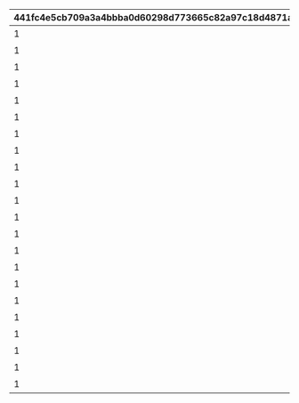 |441fc4e5cb709a3a4bbba0d60298d773665c82a97c18d4871a6367b6fdf734c5|4405b2f990afb0b209e5ca2929f355083f7eb0f8b7a158c17e40fd5e9b6dece6|788bb16dbdb8bf12471b5438c7e631c1421ca1e1f27cb938188786efacbdc5fc|4f6cd30000f37bf48c61f0ff42d56f749a760bcad1c3e3af37eb5dd99daa1078|37e1fc8e1bf76a1e972fc44083cb9ef4d6812344294731f76a4603285cc6791e|f15134a963dca17c5975d1bccd00edcaa96367a7a545fd999760e26fa0192387|c09309fcb03e6d9377eefc6c3fc74e7003c87846393d35805a277167a8e9d78c|35ee0951bbe90436fe615352100cfec3a62ceefa5261d8a599f0539583e2f602|fc53ca04b102a1d40ba97c501a28b14261d52cc1982ffd2312a4924365ed705f|d14cea864a914b21de48da5e02e33205aba2f149cfb81dcd7f37b37e3e7d4dc3|02abc81fe75c52f0b30c42aa63d8dfda06435220cfee1ba4e70199dceba29a17|83080e6162c27547414c58f3d5d4cd9bde0443f6cf354d88faf37f646e51d359|ef14d3d8fe27846459f990cd7470bf970ba1607a6a9998eef9b20fdb660e01d9|5a9c185981bf964260fbeac85609baa8c1c3c7a1bffcbdc8ff48d15c52a891d6|bcdb1906a1fec039ce76be14d7bdd05cecacca4d79d6b87950668ff2e0eafefd|aa3f97fb56b5964cbdab00887fce0e89763a6c13df21493fd36d424f6163e05a|c71369126a0fa084d6b67eeede5abe2d6f5ad010b5f4861a70f83676045e6bcc|2b9c6435946b6ee32ca1e6435875829a9ae944f6c21327783bc4971f964d57a9|
| --- | --- | --- | --- | --- | --- | --- | --- | --- | --- | --- | --- | --- | --- | --- | --- | --- | --- |
|1|480|0|1001|2019/04/01|500000000001|1|4004101|bgm_M220|ロボリマ来襲！|bgm_M220|1001001|2019/04/01 7:59:59|0|100584|1|1000000000000|王都滅亡までのカウントダウン　～04/01 23：59|
|1|300|0|1001|2019/04/01 8:00:00|300000000001|2|4004102|bgm_M220|ロボリマ来襲！|bgm_M220|1001002|2019/04/01 12:59:59|0|100584|2|500000000000|王都滅亡までのカウントダウン　～04/01 23：59|
|1|300|0|1001|2019/04/01 13:00:00|100000000001|3|4004103|bgm_M220|ロボリマ来襲！|bgm_M220|1001003|2019/04/01 17:59:59|0|100584|3|300000000000|王都滅亡までのカウントダウン　～04/01 23：59|
|1|120|0|1001|2019/04/01 18:00:00|50000000001|1|4004104|bgm_M220|ロボリマ来襲！|bgm_M220|1001001|2019/04/01 19:59:59|0|100584|4|100000000000|王都滅亡までのカウントダウン　～04/01 23：59|
|1|240|0|1001|2019/04/01 20:00:00|0|2|0|bgm_M220|ロボリマ来襲！|bgm_M220|1001002|2019/04/01 23:59:59|0|100584|5|50000000000|王都滅亡までのカウントダウン　～04/01 23：59|
|1|480|0|1001|2019/04/01|0|1|4004109|bgm_M220|ロボリマ来襲！|bgm_M220|1001004|2019/04/01 7:59:59|0|100584|8|0|王都滅亡までのカウントダウン　～04/01 23：59|
|1|300|0|1001|2019/04/01 8:00:00|0|2|0|bgm_M220|ロボリマ来襲！|bgm_M220|1001005|2019/04/01 12:59:59|0|100584|9|0|王都滅亡までのカウントダウン　～04/01 23：59|
|1|300|0|1001|2019/04/01 13:00:00|0|3|0|bgm_M220|ロボリマ来襲！|bgm_M220|1001006|2019/04/01 17:59:59|0|100584|10|0|王都滅亡までのカウントダウン　～04/01 23：59|
|1|180|0|1001|2019/04/01 18:00:00|0|1|0|bgm_M220|ロボリマ来襲！|bgm_M220|1001004|2019/04/01 20:59:59|0|100584|11|0|王都滅亡までのカウントダウン　～04/01 23：59|
|1|180|0|1001|2019/04/01 21:00:00|0|2|0|bgm_M220|ロボリマ来襲！|bgm_M220|1001005|2019/04/01 23:59:59|0|100584|12|0|王都滅亡までのカウントダウン　～04/01 23：59|
|1|480|0|1002|2020/04/01|1250000000001|1|4004101|bgm_M220|巨影復活|bgm_M220|1002001|2020/04/01 7:59:59|0|100584|15|2500000000000|バトル オブ ランドソル 巨影復活　～04/01 23：59|
|1|300|0|1002|2020/04/01 8:00:00|750000000001|2|4004102|bgm_M220|巨影復活|bgm_M220|1002002|2020/04/01 12:59:59|0|100584|16|1250000000000|バトル オブ ランドソル 巨影復活　～04/01 23：59|
|1|300|0|1002|2020/04/01 13:00:00|250000000001|3|4004103|bgm_M220|巨影復活|bgm_M220|1002003|2020/04/01 17:59:59|0|100584|17|750000000000|バトル オブ ランドソル 巨影復活　～04/01 23：59|
|1|120|0|1002|2020/04/01 18:00:00|125000000001|1|4004104|bgm_M220|巨影復活|bgm_M220|1002001|2020/04/01 19:59:59|0|100584|18|250000000000|バトル オブ ランドソル 巨影復活　～04/01 23：59|
|1|240|0|1002|2020/04/01 20:00:00|0|2|0|bgm_M220|巨影復活|bgm_M220|1002002|2020/04/01 23:59:59|0|100584|19|125000000000|バトル オブ ランドソル 巨影復活　～04/01 23：59|
|1|480|0|1002|2020/04/01|0|1|4004109|bgm_M220|巨影復活|bgm_M220|1002004|2020/04/01 7:59:59|0|100584|22|0|バトル オブ ランドソル 巨影復活　～04/01 23：59|
|1|300|0|1002|2020/04/01 8:00:00|0|2|0|bgm_M220|巨影復活|bgm_M220|1002005|2020/04/01 12:59:59|0|100584|23|0|バトル オブ ランドソル 巨影復活　～04/01 23：59|
|1|300|0|1002|2020/04/01 13:00:00|0|3|0|bgm_M220|巨影復活|bgm_M220|1002006|2020/04/01 17:59:59|0|100584|24|0|バトル オブ ランドソル 巨影復活　～04/01 23：59|
|1|180|0|1002|2020/04/01 18:00:00|0|1|0|bgm_M220|巨影復活|bgm_M220|1002004|2020/04/01 20:59:59|0|100584|25|0|バトル オブ ランドソル 巨影復活　～04/01 23：59|
|1|60|0|1002|2020/04/01 21:00:00|0|2|0|bgm_M220|巨影復活|bgm_M220|1002005|2020/04/01 21:59:59|0|100584|26|0|バトル オブ ランドソル 巨影復活　～04/01 23：59|
|1|60|0|1002|2020/04/01 22:00:00|0|3|0|bgm_M220|巨影復活|bgm_M220|1002006|2020/04/01 22:59:59|0|100584|27|0|バトル オブ ランドソル 巨影復活　～04/01 23：59|
|1|60|0|1002|2020/04/01 23:00:00|0|1|0|bgm_M220|巨影復活|bgm_M220|1002004|2020/04/01 23:59:59|0|100584|28|0|バトル オブ ランドソル 巨影復活　～04/01 23：59|